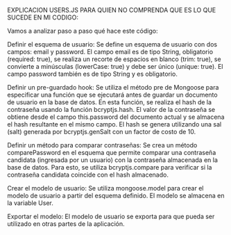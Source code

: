 EXPLICACION USERS.JS PARA QUIEN NO COMPRENDA QUE ES LO QUE SUCEDE EN MI CODIGO:

Vamos a analizar paso a paso qué hace este código:

Definir el esquema de usuario:
Se define un esquema de usuario con dos campos: email y password. El campo email es de tipo String, obligatorio (required: true), se realiza un recorte de espacios en blanco (trim: true), se convierte a minúsculas (lowerCase: true) y debe ser único (unique: true). El campo password también es de tipo String y es obligatorio.

Definir un pre-guardado hook:
Se utiliza el método pre de Mongoose para especificar una función que se ejecutará antes de guardar un documento de usuario en la base de datos. En esta función, se realiza el hash de la contraseña usando la función bcryptjs.hash. El valor de la contraseña se obtiene desde el campo this.password del documento actual y se almacena el hash resultante en el mismo campo. El hash se genera utilizando una sal (salt) generada por bcryptjs.genSalt con un factor de costo de 10.

Definir un método para comparar contraseñas:
Se crea un método comparePassword en el esquema que permite comparar una contraseña candidata (ingresada por un usuario) con la contraseña almacenada en la base de datos. Para esto, se utiliza bcryptjs.compare para verificar si la contraseña candidata coincide con el hash almacenado.

Crear el modelo de usuario:
Se utiliza mongoose.model para crear el modelo de usuario a partir del esquema definido. El modelo se almacena en la variable User.

Exportar el modelo:
El modelo de usuario se exporta para que pueda ser utilizado en otras partes de la aplicación.



